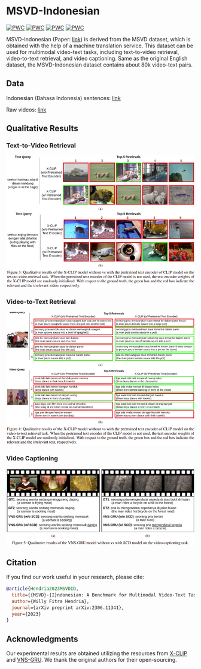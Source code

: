 # MSVD-Indonesian
[![PWC](https://img.shields.io/endpoint.svg?url=https://paperswithcode.com/badge/msvd-indonesian-a-benchmark-for-multimodal/video-retrieval-on-msvd-indonesian)](https://paperswithcode.com/sota/video-retrieval-on-msvd-indonesian?p=msvd-indonesian-a-benchmark-for-multimodal) [![PWC](https://img.shields.io/endpoint.svg?url=https://paperswithcode.com/badge/msvd-indonesian-a-benchmark-for-multimodal/text-to-video-retrieval-on-msvd-indonesian)](https://paperswithcode.com/sota/text-to-video-retrieval-on-msvd-indonesian?p=msvd-indonesian-a-benchmark-for-multimodal) [![PWC](https://img.shields.io/endpoint.svg?url=https://paperswithcode.com/badge/msvd-indonesian-a-benchmark-for-multimodal/video-to-text-retrieval-on-msvd-indonesian)](https://paperswithcode.com/sota/video-to-text-retrieval-on-msvd-indonesian?p=msvd-indonesian-a-benchmark-for-multimodal) [![PWC](https://img.shields.io/endpoint.svg?url=https://paperswithcode.com/badge/msvd-indonesian-a-benchmark-for-multimodal/video-captioning-on-msvd-indonesian)](https://paperswithcode.com/sota/video-captioning-on-msvd-indonesian?p=msvd-indonesian-a-benchmark-for-multimodal)


MSVD-Indonesian (Paper: [link](https://arxiv.org/abs/2306.11341)) is derived from the MSVD dataset, which is obtained with the help of a machine translation service. This dataset can be used for multimodal video-text tasks, including text-to-video retrieval, video-to-text retrieval, and video captioning. Same as the original English dataset, the MSVD-Indonesian dataset contains about 80k video-text pairs.

## Data

Indonesian (Bahasa Indonesia) sentences: [link](https://github.com/willyfh/msvd-indonesian/blob/main/data/MSVD-indonesian.txt)

Raw videos: [link](https://www.cs.utexas.edu/users/ml/clamp/videoDescription/YouTubeClips.tar)

## Qualitative Results

### Text-to-Video  Retrieval
![Text-to-Video Retrieval](figures/qualitative-results-t2v-ret.png)

### Video-to-Text Retrieval
![Video-to-Text Retrieval](figures/qualitative-results-v2t-ret.png)

### Video Captioning
![Video Captioning](figures/qualitative-results-v2t-cap.png)

## Citation
If you find our work useful in your research, please cite:

```bibtex
@article{Hendria2023MSVDID,
  title={{MSVD}-{I}ndonesian: A Benchmark for Multimodal Video-Text Tasks in Indonesian},
  author={Willy Fitra Hendria},
  journal={arXiv preprint arXiv:2306.11341},
  year={2023}
}
```

## Acknowledgments
Our experimental results are obtained utilizing the resources from [X-CLIP](https://github.com/xuguohai/X-CLIP) and [VNS-GRU](https://github.com/WingsBrokenAngel/delving-deeper-into-the-decoder-for-video-captioning). We thank the original authors for their open-sourcing.
